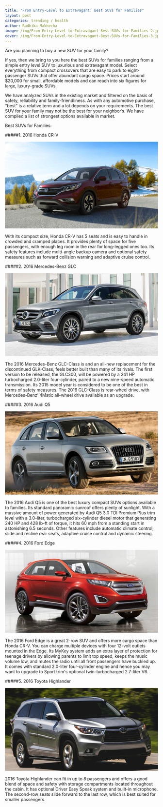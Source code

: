 ```yaml
---
title: "From Entry-Level to Extravagant: Best SUVs for Families"
layout: post
categories: trending / health
author: Radhika Makhecha
image: /img/From-Entry-Level-to-Extravagant-Best-SUVs-for-Families-2.jpg
cover: /img/From-Entry-Level-to-Extravagant-Best-SUVs-for-Families-3.jpg
---
```


Are you planning to buy a new SUV for your family? 

If yes, then we bring to you here the best SUVs for families ranging from a simple entry level SUV to luxurious and extravagant model. Select everything from compact crossovers that are easy to park to eight-passenger SUVs that offer abundant cargo space. Prices start around $20,000 for small, affordable models and can reach into six figures for large, luxury-grade SUVs.

We have analyzed SUVs in the existing market and filtered on the basis of safety, reliability and family-friendliness. As with any automotive purchase, “best” is a relative term and a lot depends on your requirements. The best SUV for your family may not be the best for your neighbor’s. We have compiled a list of strongest options available in market.

Best SUVs for Families:

#####1. 2016 Honda CR-V

![Existential - From Entry-Level to Extravagant: Best SUVs for Families](/img/From-Entry-Level-to-Extravagant-Best-SUVs-for-Families-4.jpg)

With its compact size, Honda CR-V has 5 seats and is easy to handle in crowded and cramped places. It provides plenty of space for five passengers, with enough leg room in the rear for long-legged ones too. Its safety features include multi-angle backup camera and optional safety measures such as forward collision warning and adaptive cruise control. 

#####2. 2016 Mercedes-Benz GLC

![Existential - From Entry-Level to Extravagant: Best SUVs for Families](/img/From-Entry-Level-to-Extravagant-Best-SUVs-for-Families-5.jpg)

The 2016 Mercedes-Benz GLC-Class is and an all-new replacement for the discontinued GLK-Class, feels better built than many of its rivals. The first version to be released, the GLC300, will be powered by a 241 HP turbocharged 2.0-liter four-cylinder, paired to a new nine-speed automatic transmission. Its 2015 model year is considered to be one of the best in terms of safety measures. The 2016 GLC-Class is rear-wheel drive, with Mercedes-Benz’ 4Matic all-wheel drive available as an upgrade. 

#####3. 2016 Audi Q5

![Existential - From Entry-Level to Extravagant: Best SUVs for Families](/img/From-Entry-Level-to-Extravagant-Best-SUVs-for-Families-6.jpg)

The 2016 Audi Q5 is one of the best luxury compact SUVs options available to families. Its standard panoramic sunroof offers plenty of sunlight. With a massive amount of power generated by Audi Q5 3.0 TDI Premium Plus trim level with a 3.0-liter, turbocharged six-cylinder diesel motor that generating 240 HP and 428 lb-ft of torque, it hits 60 mph from a standing start in astonishing 6.5 seconds. Other features include automatic climate control, slide and recline rear seats, adaptive cruise control and dynamic steering.

#####4. 2016 Ford Edge

![Existential - From Entry-Level to Extravagant: Best SUVs for Families](/img/From-Entry-Level-to-Extravagant-Best-SUVs-for-Families-7.jpg)

The 2016 Ford Edge is a great 2-row SUV and offers more cargo space than Honda CR-V. You can charge multiple devices with four 12-volt outlets mounted in the Edge. Its MyKey system adds an extra layer of protection for teenage drivers by allowing parents to limit top speed, keeps the music volume low, and mutes the radio until all front passengers have buckled up. It comes with standard 2.0-liter four-cylinder engine and hence you may want to upgrade to Sport trim's optional twin-turbocharged 2.7-liter V6.

#####5. 2016 Toyota Highlander

![Existential - From Entry-Level to Extravagant: Best SUVs for Families](/img/From-Entry-Level-to-Extravagant-Best-SUVs-for-Families-8.jpg)

2016 Toyota Highlander can fit in up to 8 passengers and offers a good blend of space and safety with storage compartments located throughout the cabin. It has optional Driver Easy Speak system and built-in microphone. The second-row seats slide forward to the last row, which is best suited for smaller passengers.